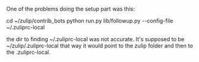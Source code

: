 One of the problems doing the setup part was this:

cd ~/zulip/contrib_bots
python run.py lib/followup.py --config-file ~/.zuliprc-local

the dir to finding  ~/.zuliprc-local was not accurate. It's supposed to be  ~/zulip/.zuliprc-local 
that way it would point to the zulip folder and then to the .zuliprc-local.


